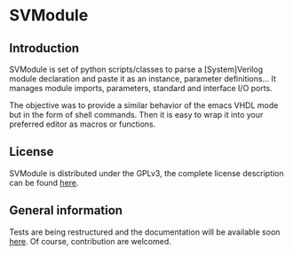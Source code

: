 # SVModule

## Introduction
SVModule is set of python scripts/classes to parse a [System]Verilog module declaration and paste it as an instance,
parameter definitions... It manages module imports, parameters, standard and interface I/O ports.

The objective was to provide a similar behavior of the emacs VHDL mode but in the form of shell commands. Then it is
easy to wrap it into your preferred editor as macros or functions.

## License
SVModule is distributed under the GPLv3, the complete license description can be found
[here](http://www.gnu.org/licenses/gpl-3.0.html).

## General information
Tests are being restructured and the documentation will be available soon [here](https://wavecruncher.net). Of course,
contribution are welcomed.
